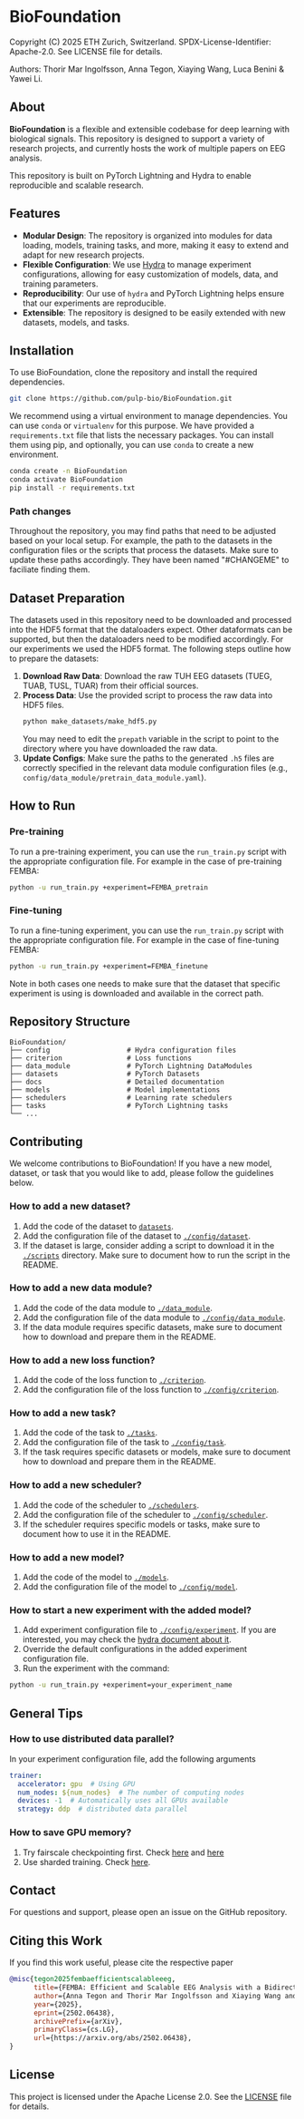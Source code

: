 # BioFoundation

Copyright (C) 2025 ETH Zurich, Switzerland. SPDX-License-Identifier: Apache-2.0. See LICENSE file for details.

Authors: Thorir Mar Ingolfsson, Anna Tegon, Xiaying Wang, Luca Benini & Yawei Li.

## About

**BioFoundation** is a flexible and extensible codebase for deep learning with biological signals. This repository is designed to support a variety of research projects, and currently hosts the work of multiple papers on EEG analysis.

This repository is built on PyTorch Lightning and Hydra to enable reproducible and scalable research.

## Features

* **Modular Design**: The repository is organized into modules for data loading, models, training tasks, and more, making it easy to extend and adapt for new research projects.
* **Flexible Configuration**: We use [Hydra](https://hydra.cc/docs/intro/) to manage experiment configurations, allowing for easy customization of models, data, and training parameters.
* **Reproducibility**: Our use of `hydra` and PyTorch Lightning helps ensure that our experiments are reproducible.
* **Extensible**: The repository is designed to be easily extended with new datasets, models, and tasks.

## Installation
To use BioFoundation, clone the repository and install the required dependencies.

```bash
git clone https://github.com/pulp-bio/BioFoundation.git
```
We recommend using a virtual environment to manage dependencies. You can use `conda` or `virtualenv` for this purpose. We have provided a `requirements.txt` file that lists the necessary packages. You can install them using pip, and optionally, you can use `conda` to create a new environment.
```bash
conda create -n BioFoundation
conda activate BioFoundation
pip install -r requirements.txt
```

### Path changes
Throughout the repository, you may find paths that need to be adjusted based on your local setup. For example, the path to the datasets in the configuration files or the scripts that process the datasets. Make sure to update these paths accordingly. They have been named "#CHANGEME" to faciliate finding them.

## Dataset Preparation

The datasets used in this repository need to be downloaded and processed into the HDF5 format that the dataloaders expect. Other dataformats can be supported, but then the dataloaders need to be modified accordingly. For our experiments we used the HDF5 format. The following steps outline how to prepare the datasets:

1.  **Download Raw Data**: Download the raw TUH EEG datasets (TUEG, TUAB, TUSL, TUAR) from their official sources.
2.  **Process Data**: Use the provided script to process the raw data into HDF5 files.
    ```bash
    python make_datasets/make_hdf5.py
    ```
    You may need to edit the `prepath` variable in the script to point to the directory where you have downloaded the raw data.
3.  **Update Configs**: Make sure the paths to the generated `.h5` files are correctly specified in the relevant data module configuration files (e.g., `config/data_module/pretrain_data_module.yaml`).

## How to Run
### Pre-training
To run a pre-training experiment, you can use the `run_train.py` script with the appropriate configuration file. For example in the case of pre-training FEMBA:

```bash
python -u run_train.py +experiment=FEMBA_pretrain

```

### Fine-tuning
To run a fine-tuning experiment, you can use the `run_train.py` script with the appropriate configuration file. For example in the case of fine-tuning FEMBA:

```bash
python -u run_train.py +experiment=FEMBA_finetune

```

Note in both cases one needs to make sure that the dataset that specific experiment is using is downloaded and available in the correct path.

## Repository Structure
```
BioFoundation/
├── config                   # Hydra configuration files
├── criterion                # Loss functions
├── data_module              # PyTorch Lightning DataModules
├── datasets                 # PyTorch Datasets
├── docs                     # Detailed documentation
├── models                   # Model implementations
├── schedulers               # Learning rate schedulers
├── tasks                    # PyTorch Lightning tasks
└── ...
```
## Contributing
We welcome contributions to BioFoundation! If you have a new model, dataset, or task that you would like to add, please follow the guidelines below.
### How to add a new dataset?
1. Add the code of the dataset to [`datasets`](datasets/).
2. Add the configuration file of the dataset to [`./config/dataset`](./config/dataset/).
3. If the dataset is large, consider adding a script to download it in the [`./scripts`](./scripts) directory. Make sure to document how to run the script in the README.
### How to add a new data module?
1. Add the code of the data module to [`./data_module`](./data_module).
2. Add the configuration file of the data module to [`./config/data_module`](./config/data_module).
3. If the data module requires specific datasets, make sure to document how to download and prepare them in the README.
### How to add a new loss function?
1. Add the code of the loss function to [`./criterion`](./criterion).
2. Add the configuration file of the loss function to [`./config/criterion`](./config/criterion).
### How to add a new task?
1. Add the code of the task to [`./tasks`](./tasks).
2. Add the configuration file of the task to [`./config/task`](./config/task).
3. If the task requires specific datasets or models, make sure to document how to download and prepare them in the README.
### How to add a new scheduler?
1. Add the code of the scheduler to [`./schedulers`](./schedulers).
2. Add the configuration file of the scheduler to [`./config/scheduler`](./config/scheduler).
3. If the scheduler requires specific models or tasks, make sure to document how to use it in the README.
### How to add a new model?
1. Add the code of the model to [`./models`](./models).
2. Add the configuration file of the model to [`./config/model`](./config/model).
### How to start a new experiment with the added model?
1. Add experiment configuration file to [`./config/experiment`](./config/experiment). 
    If you are interested, you may check the [hydra document about it](https://hydra.cc/docs/patterns/configuring_experiments/).
2. Override the default configurations in the added experiment configuration file.
3. Run the experiment with the command:
```bash
python -u run_train.py +experiment=your_experiment_name
```
## General Tips

### How to use distributed data parallel?
In your experiment configuration file, add the following arguments
```yaml
trainer:
  accelerator: gpu  # Using GPU
  num_nodes: ${num_nodes}  # The number of computing nodes
  devices: -1  # Automatically uses all GPUs available
  strategy: ddp  # distributed data parallel
```

### How to save GPU memory?
1. Try fairscale checkpointing first. Check [here](https://fairscale.readthedocs.io/en/stable/api/nn/checkpoint/checkpoint_activations.html) and [here](https://github.com/ofsoundof/GRL-Image-Restoration/blob/main/models/networks/grl.py#L134)
2. Use sharded training. Check [here](https://lightning.ai/docs/pytorch/stable/advanced/model_parallel.html).

## Contact

For questions and support, please open an issue on the GitHub repository.

## Citing this Work

If you find this work useful, please cite the respective paper


```bibtex
@misc{tegon2025fembaefficientscalableeeg,
      title={FEMBA: Efficient and Scalable EEG Analysis with a Bidirectional Mamba Foundation Model}, 
      author={Anna Tegon and Thorir Mar Ingolfsson and Xiaying Wang and Luca Benini and Yawei Li},
      year={2025},
      eprint={2502.06438},
      archivePrefix={arXiv},
      primaryClass={cs.LG},
      url={https://arxiv.org/abs/2502.06438}, 
}
```

## License
This project is licensed under the Apache License 2.0. See the [LICENSE](./LICENSE) file for details.
